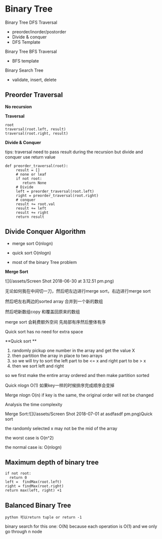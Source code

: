 # Binary Tree

Binary Tree DFS Traversal

* preorder/inorder/postorder
* Divide & conquer
* DFS Template

Binary Tree BFS Traversal

* BFS template

Binary Search Tree

* validate, insert, delete

## Preorder Traversal

**No recursion**

**Traversal**

```
root
traversal(root.left, result)
traversal(root.right, result)
```

**Divide & Conquer**

tips: traversal need to pass result during the recursion but divide and conquer use return value

```
def preorder_traversal(root):
     result = []
     # none or leaf
     if not root:
        return None
     # Divide
     left = preorder_traversal(root.left)
     right = preorder_traversal(root.right)
     # conquer
     result += root.val
     result += left
     result += right
     return result
```

## Divide Conquer Algorithm

* merge sort O\(nlogn\)

* quick sort O\(nlogn\)

* most of the binary Tree problem

**Merge Sort**

![](/assets/Screen Shot 2018-06-30 at 3.12.51 pm.png)

无论如何我在中间切一刀，然后吧左边进行merge sort，右边进行merge sort

然后吧左右两边的sorted array 合并到一个新的数组

然后吧新数组copy 和覆盖回原来的数组

merge sort 会耗费额外空间 先局部有序然后整体有序

Quick  sort has no need for extra space

**Quick sort **

1. randomly pickup one number in the array and get the value X
2. then partition the array in place to two arrays 
3. so we will try to sort the left part to be &lt;= x and right part to be &gt; x
4. then we sort left and right

so we first make the entire array ordered and then make partition sorted

Quick nlogn O\(1\) 如果key一样的时候排序完成顺序会变掉

Merge nlogn O\(n\) if key is the same, the original order will not be changed

Analysis the time complexity

Merge Sort:![](/assets/Screen Shot 2018-07-01 at asdfasdf pm.png)Quick sort

the randomly selected x may not be the mid of the array

the worst case is O\(n^2\)

the normal case is: O\(nlogn\)

## Maximum depth of binary tree

```
if not root:
  return 0
left =  findMax(root.left)
right = findMax(root.right)
return max(left, right) +1
```

## Balanced Binary Tree

```
python 可以return tuple or return -1
```

binary search for this one: O\(N\) because each operation is O\(1\) and we only go through n node



